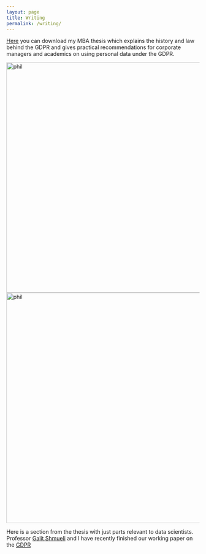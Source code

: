 ```yaml
---
layout: page
title: Writing
permalink: /writing/
---
```

[Here](./GDPR_mba.pdf) you can download my MBA thesis which explains the history and law behind the GDPR and gives practical recommendations for corporate managers and academics on using personal data under the GDPR. 

<img src="./assets/realFinalWorkflow.png" alt="phil" width="800px" height="600px"/>
<img src="./assets/InfoQ.png" alt="phil" width="800px" height="600px"/>

Here is a section from the thesis with just parts relevant to data scientists. 
Professor [Galit Shmueli](http://www.galitshmueli.com/) and I have recently finished our working paper on the [GDPR](https://www.ncbi.nlm.nih.gov/pubmed/31033336)
